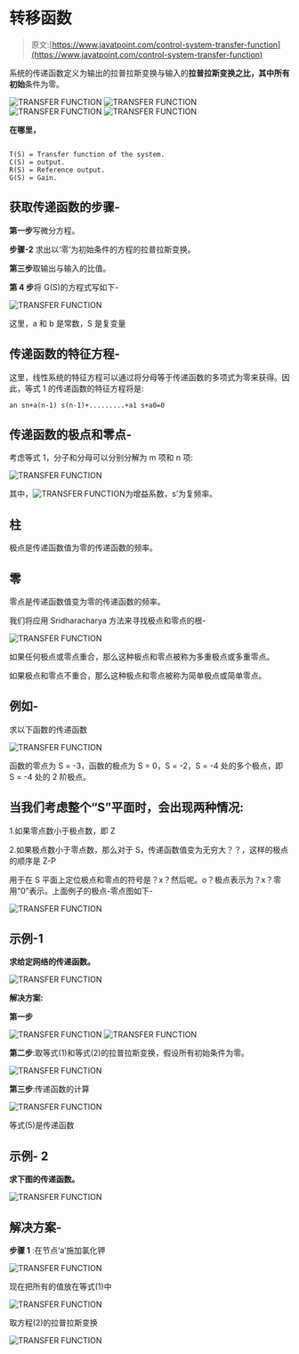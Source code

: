 # 转移函数

> 原文:[https://www.javatpoint.com/control-system-transfer-function](https://www.javatpoint.com/control-system-transfer-function)

系统的传递函数定义为输出的拉普拉斯变换与输入的**拉普拉斯变换之比，其中所有初始**条件为零。

![TRANSFER FUNCTION](../Images/1a813e3d0c2a7233c12faa0cbfbf266f.png)
![TRANSFER FUNCTION](../Images/2c7a8f00b484407c449da6acea8b5a12.png)
![TRANSFER FUNCTION](../Images/a918498431dd0ae11b108974023c4fbd.png)
![TRANSFER FUNCTION](../Images/c4cab57672fcce1ec3465f1a88e36a4e.png)

**在哪里，**

```

T(S) = Transfer function of the system.
C(S) = output.
R(S) = Reference output.
G(S) = Gain.

```

## 获取传递函数的步骤-

**第一步**写微分方程。

**步骤-2** 求出以‘零’为初始条件的方程的拉普拉斯变换。

**第三步**取输出与输入的比值。

**第 4 步**将 G(S)的方程式写如下-

![TRANSFER FUNCTION](../Images/a754eab5d61ede72cc32e525a48ecc95.png)

这里，a 和 b 是常数，S 是复变量

## 传递函数的特征方程-

这里，线性系统的特征方程可以通过将分母等于传递函数的多项式为零来获得。因此，等式 1 的传递函数的特征方程将是:

```
an sn+a(n-1) s(n-1)+.........+a1 s+a0=0

```

## 传递函数的极点和零点-

考虑等式 1，分子和分母可以分别分解为 m 项和 n 项:

![TRANSFER FUNCTION](../Images/863f2ddbb3d695d34f89f4a4a18cf427.png)

其中，![TRANSFER FUNCTION](../Images/f435cbf7ea088b02b207154c29e5b27a.png)为增益系数，s’为复频率。

## 柱

极点是传递函数值为零的传递函数的频率。

## 零

零点是传递函数值变为零的传递函数的频率。

我们将应用 Sridharacharya 方法来寻找极点和零点的根-

![TRANSFER FUNCTION](../Images/a2bf3cc1a7b73338c1673bb9c8c80713.png)

如果任何极点或零点重合，那么这种极点和零点被称为多重极点或多重零点。

如果极点和零点不重合，那么这种极点和零点被称为简单极点或简单零点。

## 例如-

求以下函数的传递函数

![TRANSFER FUNCTION](../Images/fb08921a14a7c08e3b8f5685bbc74531.png)

函数的零点为 S = -3，函数的极点为 S = 0，S = -2，S = -4 处的多个极点，即 S = -4 处的 2 阶极点。

## 当我们考虑整个“S”平面时，会出现两种情况:

1.如果零点数小于极点数，即 Z

2.如果极点数小于零点数，那么对于 S，传递函数值变为无穷大？？，这样的极点的顺序是 Z-P

用于在 S 平面上定位极点和零点的符号是？x？然后呢。o？极点表示为？x？零用“0”表示。上面例子的极点-零点图如下-

![TRANSFER FUNCTION](../Images/4e4877c1d39238d40e1f921913097507.png)

## 示例-1

**求给定网络的传递函数。**

![TRANSFER FUNCTION](../Images/1a4f76cb03e826007102f0cab8b1b213.png)

**解决方案:**

**第一步**

![TRANSFER FUNCTION](../Images/7b7b105793ea05f945b6b88759eb5e8f.png)
![TRANSFER FUNCTION](../Images/1a4f76cb03e826007102f0cab8b1b213.png)

**第二步**:取等式(1)和等式(2)的拉普拉斯变换，假设所有初始条件为零。

![TRANSFER FUNCTION](../Images/208fab93abe32a7b73502c515b26855c.png)

**第三步**:传递函数的计算

![TRANSFER FUNCTION](../Images/d4648478a638c2095ae5432f6f64b7b8.png)

等式(5)是传递函数

## 示例- 2

**求下图的传递函数。**

![TRANSFER FUNCTION](../Images/37d6e819ceb1b3a240136b222235c8b7.png)

## 解决方案-

**步骤 1** :在节点‘a’施加氯化钾

![TRANSFER FUNCTION](../Images/3c4f1e9edb8ba81139f328196cfdeb8c.png)

现在把所有的值放在等式(1)中

![TRANSFER FUNCTION](../Images/25fe566b40572f258e651f9a95062f1b.png)

取方程(2)的拉普拉斯变换

![TRANSFER FUNCTION](../Images/674424e17935eb154b2f1b8ed3a20aec.png)